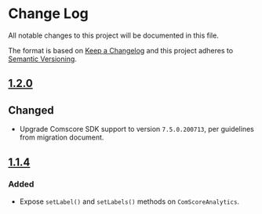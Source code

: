 # Change Log
All notable changes to this project will be documented in this file.

The format is based on [Keep a Changelog](http://keepachangelog.com/)
and this project adheres to [Semantic Versioning](http://semver.org/).

## [1.2.0]
## Changed
- Upgrade Comscore SDK support to version `7.5.0.200713`, per guidelines from migration document. 

## [1.1.4]
### Added
- Expose `setLabel()` and `setLabels()` methods on `ComScoreAnalytics`.

[1.2.0]: https://github.com/bitmovin/bitmovin-player-analytics-comscore/compare/1.1.4...1.2.0
[1.1.4]: https://github.com/bitmovin/bitmovin-player-analytics-comscore/compare/1.1.3...1.1.4
